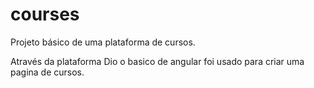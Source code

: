 # courses
Projeto básico de uma plataforma de cursos.

Através da plataforma Dio o basico de angular foi usado para criar uma pagina de cursos.
